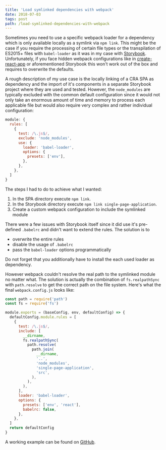 ```yaml
---
title: 'Load symlinked dependencies with webpack'
date: 2018-07-03
tags: post
path: /load-symlinked-dependencies-with-webpack
---
```


Sometimes you need to use a specific webpack loader for a dependency which is only available locally as a symlink via `npm link`. This might be the case if you require the processing of certain file types or the transpilation of ES2015+ files with `babel-loader` as it was in my case with [Storybook](https://storybook.js.org/). Unfortunately, if you face hidden webpack configurations like in [create-react-app](https://github.com/facebook/create-react-app) or aforementioned Storybook this won't work out of the box and requires to overwrite the defaults.

A rough description of my use case is the locally linking of a CRA SPA as dependency and the import of it's components in a separate Storybook project where they are used and tested. However, the `node_modules` are typically excluded with the common default configuration since it would not only take an enormous amount of time and memory to process each applicable file but would also require very complex and rather individual configuration:

```js
module: {
  rules: [
    {
      test: /\.js$/,
      exclude: 'node_modules',
      use: {
        loader: 'babel-loader',
        options: {
          presets: ['env'],
        },
      },
    },
  ]
}
```

The steps I had to do to achieve what I wanted:

1. In the SPA directory execute `npm link`.
2. In the Storybook directory execute `npm link single-page-application`.
3. Create a custom webpack configuration to include the symlinked module

There were a few issues with Storybook itself since it did use it's pre-defined `.babelrc` and didn't want to extend the rules. The solution is to

- overwrite the entire rules
- disable the usage of `.babelrc`
- pass the `babel-loader` options programmatically

Do not forget that you additionally have to install the each used loader as dependency.

However webpack couldn't resolve the real path to the symlinked module no matter what. The solution is actually the combination of `fs.realpathSync` with `path.resolve` to get the correct path on the file system. Here's what the final `webpack.config.js` looks like:

```js
const path = require('path')
const fs = require('fs')

module.exports = (baseConfig, env, defaultConfig) => {
  defaultConfig.module.rules = [
    {
      test: /\.js$/,
      include: [
        __dirname,
        fs.realpathSync(
          path.resolve(
            path.join(
              __dirname,
              '..',
              'node_modules',
              'single-page-application',
              'src',
            ),
          ),
        ),
      ],
      loader: 'babel-loader',
      options: {
        presets: ['env', 'react'],
        babelrc: false,
      },
    },
  ]
  return defaultConfig
}
```

A working example can be found on [GitHub](https://github.com/akullpp/linked-storybook).
